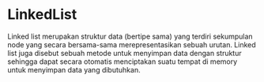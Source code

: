 # LinkedList

Linked list merupakan struktur data (bertipe sama) yang terdiri sekumpulan node yang secara bersama-sama merepresentasikan sebuah urutan. 
Linked list juga disebut sebuah metode untuk menyimpan data dengan struktur sehingga dapat secara otomatis menciptakan suatu tempat di memory untuk 
menyimpan data yang dibutuhkan.
